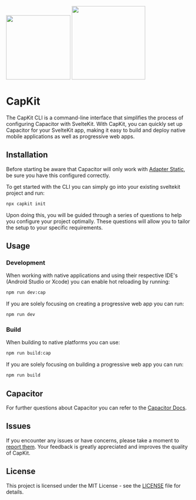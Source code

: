 <img width="175px" src="https://github.com/Hugos68/sveltekit-capacitor/assets/63101006/3b8324ff-f27d-48a3-a74d-f7aabb2f530e" />
<img width="200px" src="https://github.com/Hugos68/sveltekit-capacitor/assets/63101006/e748ecc6-2a2d-4dd5-95c2-4ff4cf8a307b" />

# CapKit

The CapKit CLI is a command-line interface that simplifies the process of configuring Capacitor with SvelteKit. With CapKit, you can quickly set up Capacitor for your SvelteKit app, making it easy to build and deploy native mobile applications as well as progressive web apps.

## Installation

Before starting be aware that Capacitor will only work with [Adapter Static](https://kit.svelte.dev/docs/adapter-static), be sure you have this configured correctly.

To get started with the CLI you can simply go into your existing sveltekit project and run:

```bash
npx capkit init
```
Upon doing this, you will be guided through a series of questions to help you configure your project optimally. These questions will allow you to tailor the setup to your specific requirements.

## Usage

### Development

When working with native applications and using their respective IDE's (Android Studio or Xcode) you can enable hot reloading by running:

```bash
npm run dev:cap
```

If you are solely focusing on creating a progressive web app you can run:

```bash
npm run dev
```

### Build

When building to native platforms you can use:

```bash
npm run build:cap
```

If you are solely focusing on building a progressive web app you can run:

```bash
npm run build
```

## Capacitor

For further questions about Capacitor you can refer to the [Capacitor Docs](https://capacitorjs.com/docs).

## Issues

If you encounter any issues or have concerns, please take a moment to [report them](https://github.com/Hugos68/capkit/issues/new). Your feedback is greatly appreciated and improves the quality of CapKit.

## License

This project is licensed under the MIT License - see the [LICENSE](LICENSE) file for details.
